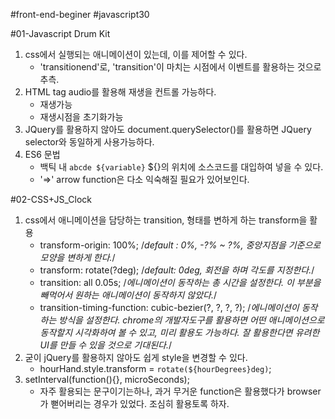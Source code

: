 #front-end-beginer
#javascript30

#01-Javascript Drum Kit
1. css에서 실행되는 애니메이션이 있는데, 이를 제어할 수 있다. 
    - 'transitionend'로, 'transition'이 마치는 시점에서 이벤트를 활용하는 것으로 추측.
2. HTML tag audio를 활용해 재생을 컨트롤 가능하다.
    - 재생가능
    - 재생시점을 초기화가능
3. JQuery를 활용하지 않아도 document.querySelector()를 활용하면 JQuery selector와 동일하게 사용가능하다.
4. ES6 문법
    - 백틱 내 `abcde ${variable}` ${}의 위치에 소스코드를 대입하여 넣을 수 있다.
    - '=>' arrow function은 다소 익숙해질 필요가 있어보인다.

#02-CSS+JS_Clock
1. css에서 애니메이션을 담당하는 transition, 형태를 변하게 하는 transform을 활용
    - transform-origin: 100%; /*default : 0%, -?% ~ ?%, 중앙지점을 기준으로 모양을 변하게 한다.*/
    - transform: rotate(?deg); /*default: 0deg, 회전을 하며 각도를 지정한다.*/
    - transition: all 0.05s; /*에니메이션이 동작하는 총 시간을 설정한다. 이 부분을 빼먹어서 원하는 애니메이션이 동작하지 않았다.*/
    - transition-timing-function: cubic-bezier(?, ?, ?, ?); /*에니메이션이 동작하는 방식을 설정한다. chrome의 개발자도구를 활용하면 어떤 애니메이션으로 동작할지 시각화하여 볼 수 있고, 미리 활용도 가능하다. 잘 활용한다면 유려한 UI를 만들 수 있을 것으로 기대된다.*/
2. 굳이 jQuery를 활용하지 않아도 쉽게 style을 변경할 수 있다.
    - hourHand.style.transform = `rotate(${hourDegrees}deg)`;
3. setInterval(function(){}, microSeconds);
    - 자주 활용되는 문구이기는하나, 과거 무거운 function은 활용했다가 browser가 뻗어버리는 경우가 있었다. 조심히 활용토록 하자.